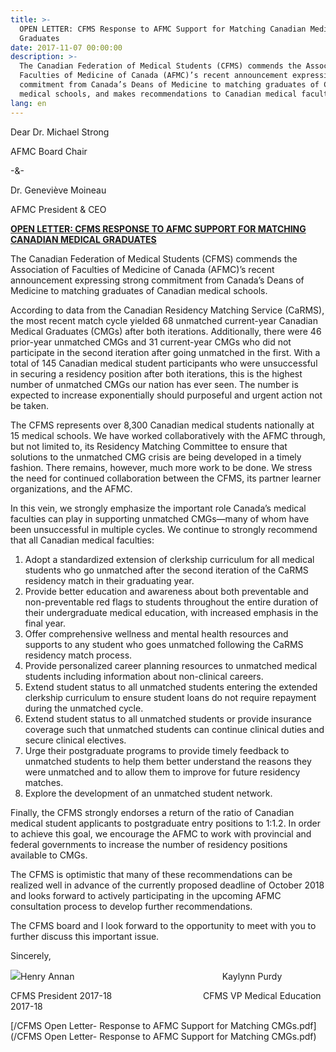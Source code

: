 ```yaml
---
title: >-
  OPEN LETTER: CFMS Response to AFMC Support for Matching Canadian Medical
  Graduates
date: 2017-11-07 00:00:00
description: >-
  The Canadian Federation of Medical Students (CFMS) commends the Association of
  Faculties of Medicine of Canada (AFMC)’s recent announcement expressing strong
  commitment from Canada’s Deans of Medicine to matching graduates of Canadian
  medical schools, and makes recommendations to Canadian medical faculties.
lang: en
---
```



Dear Dr. Michael Strong

AFMC Board Chair

-&-

Dr. Genevi&egrave;ve Moineau

AFMC President & CEO

**<u>OPEN LETTER: CFMS RESPONSE TO AFMC SUPPORT FOR MATCHING CANADIAN MEDICAL GRADUATES </u>**

The Canadian Federation of Medical Students (CFMS) commends the Association of Faculties of Medicine of Canada (AFMC)’s recent announcement expressing strong commitment from Canada’s Deans of Medicine to matching graduates of Canadian medical schools.

According to data from the Canadian Residency Matching Service (CaRMS), the most recent match cycle yielded 68 unmatched current-year Canadian Medical Graduates (CMGs) after both iterations. Additionally, there were 46 prior-year unmatched CMGs and 31 current-year CMGs who did not participate in the second iteration after going unmatched in the first. With a total of 145 Canadian medical student participants who were unsuccessful in securing a residency position after both iterations, this is the highest number of unmatched CMGs our nation has ever seen. The number is expected to increase exponentially should purposeful and urgent action not be taken.

The CFMS represents over 8,300 Canadian medical students nationally at 15 medical schools. We have worked collaboratively with the AFMC through, but not limited to, its Residency Matching Committee to ensure that solutions to the unmatched CMG crisis are being developed in a timely fashion. There remains, however, much more work to be done. We stress the need for continued collaboration between the CFMS, its partner learner organizations, and the AFMC.

In this vein, we strongly emphasize the important role Canada’s medical faculties can play in supporting unmatched CMGs—many of whom have been unsuccessful in multiple cycles. We continue to strongly recommend that all Canadian medical faculties:

1. Adopt a standardized extension of clerkship curriculum for all medical students who go unmatched after the second iteration of the CaRMS residency match in their graduating year.
2. Provide better education and awareness about both preventable and non-preventable red flags to students throughout the entire duration of their undergraduate medical education, with increased emphasis in the final year.
3. Offer comprehensive wellness and mental health resources and supports to any student who goes unmatched following the CaRMS residency match process.
4. Provide personalized career planning resources to unmatched medical students including information about non-clinical careers.
5. Extend student status to all unmatched students entering the extended clerkship curriculum to ensure student loans do not require repayment during the unmatched cycle.
6. Extend student status to all unmatched students or provide insurance coverage such that unmatched students can continue clinical duties and secure clinical electives.
7. Urge their postgraduate programs to provide timely feedback to unmatched students to help them better understand the reasons they were unmatched and to allow them to improve for future residency matches.
8. Explore the development of an unmatched student network.

Finally, the CFMS strongly endorses a return of the ratio of Canadian medical student applicants to postgraduate entry positions to 1:1.2. In order to achieve this goal, we encourage the AFMC to work with provincial and federal governments to increase the number of residency positions available to CMGs.

The CFMS is optimistic that many of these recommendations can be realized well in advance of the currently proposed deadline of October 2018 and looks forward to actively participating in the upcoming AFMC consultation process to develop further recommendations.

The CFMS board and I look forward to the opportunity to meet with you to further discuss this important issue.

Sincerely,

![](/uploads/versions/henry--kaylynn-signature-line-1---x----821-106x---.png)Henry Annan &nbsp; &nbsp; &nbsp; &nbsp; &nbsp; &nbsp; &nbsp; &nbsp; &nbsp; &nbsp; &nbsp; &nbsp; &nbsp; &nbsp; &nbsp; &nbsp; &nbsp; &nbsp; &nbsp; &nbsp; &nbsp; &nbsp; &nbsp; &nbsp; &nbsp; &nbsp; &nbsp; &nbsp; &nbsp;&nbsp; Kaylynn Purdy

CFMS President 2017-18 &nbsp; &nbsp; &nbsp; &nbsp; &nbsp; &nbsp; &nbsp; &nbsp; &nbsp; &nbsp; &nbsp; &nbsp; &nbsp; &nbsp; &nbsp; &nbsp; &nbsp; &nbsp; CFMS VP Medical Education 2017-18

[/CFMS Open Letter- Response to AFMC Support for Matching CMGs.pdf](/CFMS Open Letter- Response to AFMC Support for Matching CMGs.pdf)